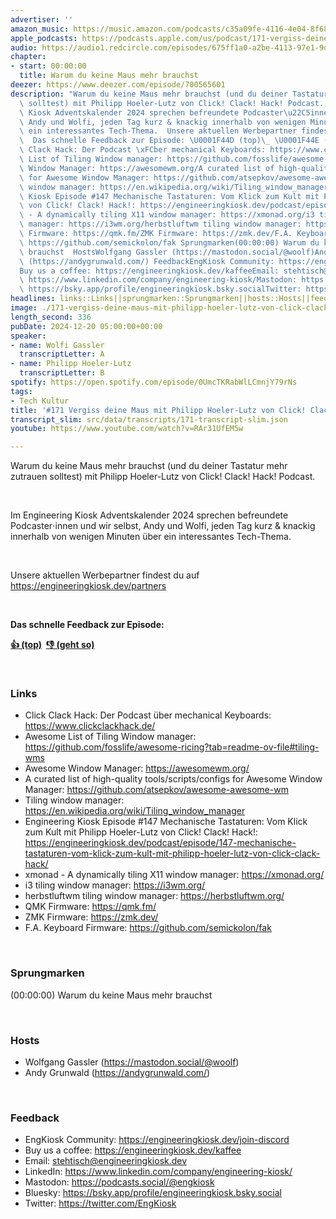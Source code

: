 ```yaml
---
advertiser: ''
amazon_music: https://music.amazon.com/podcasts/c35a09fe-4116-4e04-8f68-77d61b112e46/episodes/9a481b4d-23b7-4b4e-8224-f193afb979f3/engineering-kiosk-171-vergiss-deine-maus-mit-philipp-hoeler-lutz-von-click-clack-hack
apple_podcasts: https://podcasts.apple.com/us/podcast/171-vergiss-deine-maus-mit-philipp-hoeler-lutz-von/id1603082924?i=1000681061004&uo=4
audio: https://audio1.redcircle.com/episodes/675ff1a0-a2be-4113-97e1-9d054742caf2/stream.mp3
chapter:
- start: 00:00:00
  title: Warum du keine Maus mehr brauchst
deezer: https://www.deezer.com/episode/700565601
description: "Warum du keine Maus mehr brauchst (und du deiner Tastatur mehr zutrauen\
  \ solltest) mit Philipp Hoeler-Lutz von Click! Clack! Hack! Podcast.  Im Engineering\
  \ Kiosk Adventskalender 2024 sprechen befreundete Podcaster\u22C5innen und wir selbst,\
  \ Andy und Wolfi, jeden Tag kurz & knackig innerhalb von wenigen Minuten \xFCber\
  \ ein interessantes Tech-Thema.  Unsere aktuellen Werbepartner findest du auf https://engineeringkiosk.dev/partners\
  \  Das schnelle Feedback zur Episode: \U0001F44D (top)\_ \U0001F44E (geht so)  LinksClick\
  \ Clack Hack: Der Podcast \xFCber mechanical Keyboards: https://www.clickclackhack.de/Awesome\
  \ List of Tiling Window manager: https://github.com/fosslife/awesome-ricing?tab=readme-ov-file#tiling-wmsAwesome\
  \ Window Manager: https://awesomewm.org/A curated list of high-quality tools/scripts/configs\
  \ for Awesome Window Manager: https://github.com/atsepkov/awesome-awesome-wmTiling\
  \ window manager: https://en.wikipedia.org/wiki/Tiling_window_managerEngineering\
  \ Kiosk Episode #147 Mechanische Tastaturen: Vom Klick zum Kult mit Philipp Hoeler-Lutz\
  \ von Click! Clack! Hack!: https://engineeringkiosk.dev/podcast/episode/147-mechanische-tastaturen-vom-klick-zum-kult-mit-philipp-hoeler-lutz-von-click-clack-hack/xmonad\
  \ - A dynamically tiling X11 window manager: https://xmonad.org/i3 tiling window\
  \ manager: https://i3wm.org/herbstluftwm tiling window manager: https://herbstluftwm.org/QMK\
  \ Firmware: https://qmk.fm/ZMK Firmware: https://zmk.dev/F.A. Keyboard Firmware:\
  \ https://github.com/semickolon/fak Sprungmarken(00:00:00) Warum du keine Maus mehr\
  \ brauchst  HostsWolfgang Gassler (https://mastodon.social/@woolf)Andy Grunwald\
  \ (https://andygrunwald.com/) FeedbackEngKiosk Community: https://engineeringkiosk.dev/join-discord\_\
  Buy us a coffee: https://engineeringkiosk.dev/kaffeeEmail: stehtisch@engineeringkiosk.devLinkedIn:\
  \ https://www.linkedin.com/company/engineering-kiosk/Mastodon: https://podcasts.social/@engkioskBluesky:\
  \ https://bsky.app/profile/engineeringkiosk.bsky.socialTwitter: https://twitter.com/EngKiosk"
headlines: links::Links||sprungmarken::Sprungmarken||hosts::Hosts||feedback::Feedback
image: ./171-vergiss-deine-maus-mit-philipp-hoeler-lutz-von-click-clack-hack.jpg
length_second: 336
pubDate: 2024-12-20 05:00:00+00:00
speaker:
- name: Wolfi Gassler
  transcriptLetter: A
- name: Philipp Hoeler-Lutz
  transcriptLetter: B
spotify: https://open.spotify.com/episode/0UmcTKRabWlLCmnjY79rNs
tags:
- Tech Kultur
title: '#171 Vergiss deine Maus mit Philipp Hoeler-Lutz von Click! Clack! Hack!'
transcript_slim: src/data/transcripts/171-transcript-slim.json
youtube: https://www.youtube.com/watch?v=RAr31UfEM5w

---
```

<p><span>Warum du keine Maus mehr brauchst (und du deiner Tastatur mehr zutrauen solltest) mit Philipp Hoeler-Lutz von Click! Clack! Hack! Podcast.</span></p><p><br></p><p><span>Im Engineering Kiosk Adventskalender 2024 sprechen befreundete Podcaster⋅innen und wir selbst, Andy und Wolfi, jeden Tag kurz &amp; knackig innerhalb von wenigen Minuten über ein interessantes Tech-Thema.</span></p><p><br></p><p><span>Unsere aktuellen Werbepartner findest du auf </span><a href="https://engineeringkiosk.dev/partners">https://engineeringkiosk.dev/partners</a></p><p><br></p><p><strong>Das schnelle Feedback zur Episode:</strong></p><p><a href="https://api.openpodcast.dev/feedback/171/upvote" rel="nofollow"><strong>👍 (top)</strong></a><strong>  </strong><a href="https://api.openpodcast.dev/feedback/171/downvote" rel="nofollow"><strong>👎 (geht so)</strong></a></p><p><br></p><h3 id="links">Links</h3><ul><li><span>Click Clack Hack: Der Podcast über mechanical Keyboards: </span><a href="https://www.clickclackhack.de/" rel="nofollow">https://www.clickclackhack.de/</a></li><li><span>Awesome List of Tiling Window manager: </span><a href="https://github.com/fosslife/awesome-ricing?tab=readme-ov-file#tiling-wms" rel="nofollow">https://github.com/fosslife/awesome-ricing?tab=readme-ov-file#tiling-wms</a></li><li><span>Awesome Window Manager: </span><a href="https://awesomewm.org/" rel="nofollow">https://awesomewm.org/</a></li><li><span>A curated list of high-quality tools/scripts/configs for Awesome Window Manager: </span><a href="https://github.com/atsepkov/awesome-awesome-wm" rel="nofollow">https://github.com/atsepkov/awesome-awesome-wm</a></li><li><span>Tiling window manager: </span><a href="https://en.wikipedia.org/wiki/Tiling_window_manager" rel="nofollow">https://en.wikipedia.org/wiki/Tiling_window_manager</a></li><li><span>Engineering Kiosk Episode #147 Mechanische Tastaturen: Vom Klick zum Kult mit Philipp Hoeler-Lutz von Click! Clack! Hack!: </span><a href="https://engineeringkiosk.dev/podcast/episode/147-mechanische-tastaturen-vom-klick-zum-kult-mit-philipp-hoeler-lutz-von-click-clack-hack/">https://engineeringkiosk.dev/podcast/episode/147-mechanische-tastaturen-vom-klick-zum-kult-mit-philipp-hoeler-lutz-von-click-clack-hack/</a></li><li><span>xmonad - A dynamically tiling X11 window manager: </span><a href="https://xmonad.org/" rel="nofollow">https://xmonad.org/</a></li><li><span>i3 tiling window manager: </span><a href="https://i3wm.org/" rel="nofollow">https://i3wm.org/</a></li><li><span>herbstluftwm tiling window manager: </span><a href="https://herbstluftwm.org/" rel="nofollow">https://herbstluftwm.org/</a></li><li><span>QMK Firmware: </span><a href="https://qmk.fm/" rel="nofollow">https://qmk.fm/</a></li><li><span>ZMK Firmware: </span><a href="https://zmk.dev/" rel="nofollow">https://zmk.dev/</a></li><li><span>F.A. Keyboard Firmware: </span><a href="https://github.com/semickolon/fak" rel="nofollow">https://github.com/semickolon/fak</a></li></ul><p><br></p><h3 id="sprungmarken">Sprungmarken</h3><p><span>(00:00:00) Warum du keine Maus mehr brauchst</span></p><p><br></p><h3 id="hosts">Hosts</h3><ul><li><span>Wolfgang Gassler (</span><a href="https://mastodon.social/@woolf" rel="nofollow">https://mastodon.social/@woolf</a><span>)</span></li><li><span>Andy Grunwald (</span><a href="https://andygrunwald.com/" rel="nofollow">https://andygrunwald.com/</a><span>)</span></li></ul><p><br></p><h3 id="feedback">Feedback</h3><ul><li><span>EngKiosk Community: </span><a href="https://engineeringkiosk.dev/join-discord">https://engineeringkiosk.dev/join-discord</a><span> </span></li><li><span>Buy us a coffee: </span><a href="https://engineeringkiosk.dev/kaffee">https://engineeringkiosk.dev/kaffee</a></li><li><span>Email: </span><a href="mailto:stehtisch@engineeringkiosk.dev" rel="nofollow">stehtisch@engineeringkiosk.dev</a></li><li><span>LinkedIn: </span><a href="https://www.linkedin.com/company/engineering-kiosk/" rel="nofollow">https://www.linkedin.com/company/engineering-kiosk/</a></li><li><span>Mastodon: </span><a href="https://podcasts.social/@engkiosk" rel="nofollow">https://podcasts.social/@engkiosk</a></li><li><span>Bluesky: </span><a href="https://bsky.app/profile/engineeringkiosk.bsky.social" rel="nofollow">https://bsky.app/profile/engineeringkiosk.bsky.social</a></li><li><span>Twitter: </span><a href="https://twitter.com/EngKiosk" rel="nofollow">https://twitter.com/EngKiosk</a></li></ul>
